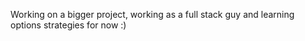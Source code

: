 Working on a bigger project, working as a full stack guy and learning options strategies for now :)
